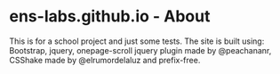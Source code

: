 ens-labs.github.io - About
==================
This is for a school project and just some tests.
The site is built using: Bootstrap, jquery, onepage-scroll jquery plugin made by @peachananr,
CSShake made by @elrumordelaluz and prefix-free.
